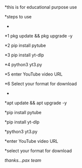 *this is for educational purpose use


*steps to use
* <termux>
*1 pkg update && pkg upgrade -y

*2 pip install pytube

*3 pip install yt-dlp

*4 python3 yt3.py

*5 enter YouTube video URL 

*6 Select your format for download



* <Linux>
*apt update && apt upgrade -y

*pip install pytube

*pip install yt-dlp

*python3 yt3.py

*enter YouTube video URL

*select your format for download


*thanks...pax team*
